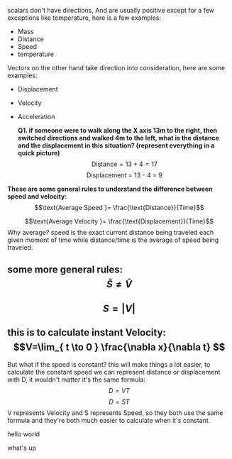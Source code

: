 scalars don't have directions, And are usually positive except for a few exceptions like temperature, here is a few examples:
- Mass
- Distance
- Speed
- temperature

Vectors on the other hand take direction into consideration, here are some examples:
- Displacement
- Velocity
- Acceleration

	**Q1. if someone were to walk along the X axis 13m to the right, then switched directions and walked 4m to the left, what is the distance and the displacement in this situation? (represent everything in a quick picture)**
$$\text{Distance} = 13+4 =17 $$
$$\text{Displacement = 13 - 4 = 9}$$

**These are some general rules to understand the difference between speed and velocity:**
$$\text{Average Speed }= \frac{\text{Distance}}{Time}$$

$$\text{Average Velocity }= \frac{\text{Displacement}}{Time}$$
Why average? speed is the exact current distance being traveled each given moment of time while distance/time is the average of speed being traveled. 

some more general rules:
$$\bar{S}\neq \bar{V}$$
-------------------------------------------------------
$$S=|V|$$
--------------------------------------------
this is to calculate instant Velocity:
$$V=\lim_{ t \to 0 } \frac{\nabla x}{\nabla t} $$
-----------------------
But what if the speed is constant? this will make things a lot easier, to calculate the constant speed we can represent distance or displacement with D, it wouldn't matter it's the same formula:
$$D=VT$$$$D=ST$$
V represents Velocity and S represents Speed, so they both use the same formula and they're both much easier to calculate when it's constant.

hello world

what's up
